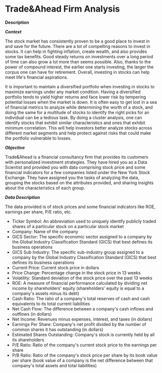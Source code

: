 # Trade&Ahead Firm Analysis 

**Description**

***Context***

The stock market has consistently proven to be a good place to invest in and save for the future. There are a lot of compelling reasons to invest in stocks. It can help in fighting inflation, create wealth, and also provides some tax benefits. Good steady returns on investments over a long period of time can also grow a lot more than seems possible. Also, thanks to the power of compound interest, the earlier one starts investing, the larger the corpus one can have for retirement. Overall, investing in stocks can help meet life's financial aspirations.

It is important to maintain a diversified portfolio when investing in stocks to maximize earnings under any market condition. Having a diversified portfolio tends to yield higher returns and face lower risk by tempering potential losses when the market is down. It is often easy to get lost in a sea of financial metrics to analyze while determining the worth of a stock, and doing the same for a multitude of stocks to identify the right picks for an individual can be a tedious task. By doing a cluster analysis, one can identify stocks that exhibit similar characteristics and ones that exhibit minimum correlation. This will help investors better analyze stocks across different market segments and help protect against risks that could make the portfolio vulnerable to losses.

 

***Objective***

Trade&Ahead is a financial consultancy firm that provides its customers with personalized investment strategies. They have hired you as a Data Scientist and provided you with data comprising stock price and some financial indicators for a few companies listed under the New York Stock Exchange. They have assigned you the tasks of analyzing the data, grouping the stocks based on the attributes provided, and sharing insights about the characteristics of each group.

 

***Data Description***

The data provided is of stock prices and some financial indicators like ROE, earnings per share, P/E ratio, etc.

* Ticker Symbol: An abbreviation used to uniquely identify publicly traded shares of a particular stock on a particular stock market
* Company: Name of the company
* GICS Sector: The specific economic sector assigned to a company by the Global Industry Classification Standard (GICS) that best defines its business operations
* GICS Sub Industry: The specific sub-industry group assigned to a company by the Global Industry Classification Standard (GICS) that best defines its business operations
* Current Price: Current stock price in dollars
* Price Change: Percentage change in the stock price in 13 weeks
* Volatility: Standard deviation of the stock price over the past 13 weeks
* ROE: A measure of financial performance calculated by dividing net income by shareholders' equity (shareholders' equity is equal to a company's assets minus its debt)
* Cash Ratio: The ratio of a company's total reserves of cash and cash equivalents to its total current liabilities
* Net Cash Flow: The difference between a company's cash inflows and outflows (in dollars)
* Net Income: Revenues minus expenses, interest, and taxes (in dollars)
* Earnings Per Share: Company's net profit divided by the number of common shares it has outstanding (in dollars)
* Estimated Shares Outstanding: Company's stock is currently held by all its shareholders
* P/E Ratio: Ratio of the company's current stock price to the earnings per share
* P/B Ratio: Ratio of the company's stock price per share by its book value per share (book value of a company is the net difference between that company's total assets and total liabilities)

